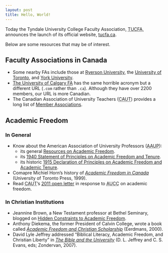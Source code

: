 ```yaml
---
layout: post
title: Hello, World!
---
```


Today the Tyndale University College Faculty Association, <abbr title="Tyndale University College Faculty Association">TUCFA</abbr>, announces the launch of its official website, [tucfa.ca](http://tucfa.ca/).

Below are some resources that may be of interest.

## Faculty Associations in Canada

* Some nearby FAs include those at [Ryerson University](http://rfa.ryerson.ca/), the [University of Toronto](http://www.utfa.org/), and [York University](http://www.yufa.ca/).
* [The University of Calgary FA](http://www.tucfa.com/) has the same horrible acronym but a different URL (`.com` rather than `.ca`). Although they have over 2200 members, our URL is more Canadian.
* The Canadian Association of University Teachers (<abbr title="Canadian Association of University Teachers">CAUT</abbr>) provides a long list of [Member Associations](http://www.caut.ca/about-us/member-associations).

## Academic Freedom

### In General

* Know about the American Association of University Professors (<abbr title="American Association of University Professors">AAUP</abbr>):
	* its general [Resources on Academic Freedom](http://www.aaup.org/our-programs/academic-freedom/resources-academic-freedom).
	* its [1940 Statement of Principles on Academic Freedom and Tenure](http://www.aaup.org/report/1940-statement-principles-academic-freedom-and-tenure).
	* its historic [1915 Declaration of Principles on Academic Freedom and Academic Tenure](http://www.aaup.org/NR/rdonlyres/A6520A9D-0A9A-47B3-B550-C006B5B224E7/0/1915Declaration.pdf).
* Comapre Michiel Horn’s history of [*Academic Freedom in Canada*](http://tyndale.worldcat.org/oclc/431553723) (University of Toronto Press, 1999).
* Read <abbr title="Canadian Association of University Teachers">CAUT</abbr>’s [2011 open letter](http://www.caut.ca/news/2011/11/24/caut-responds-to-aucc%27s-new-academic-freedom-statement) in response to <abbr title="Association of Universities and Colleges of Canada">AUCC</abbr> on academic freedom.

### In Christian Institutions

* Jeannine Brown, a New Testament professor at Bethel Seminary, blogged on [Hidden Constraints to Academic Freedom](http://www.respectfulconversation.net/ae-conversation/2013/11/5/hidden-constraints-to-academic-freedom.html).
*  Anthony Diekema, the former President of Calvin College, wrote a book called [*Academic Freedom and Christian Scholarship*](http://www.eerdmans.com/Products/4756/academic-freedom-and-christian-scholarship.aspx) (Eerdmans, 2000).
* David Lyle Jeffrey addressed “Biblical Literacy, Academic Freedom, and Christian Liberty” in [*The Bible and the University*](http://tyndale.worldcat.org/oclc/123818275) (D. L. Jeffrey and C. S. Evans, eds; Zondervan, 2007).
